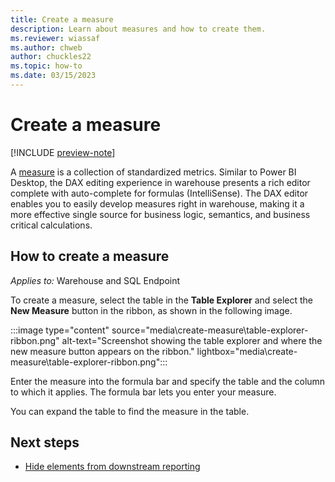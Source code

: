 ```yaml
---
title: Create a measure
description: Learn about measures and how to create them.
ms.reviewer: wiassaf
ms.author: chweb
author: chuckles22
ms.topic: how-to
ms.date: 03/15/2023
---
```


# Create a measure

[!INCLUDE [preview-note](../includes/preview-note.md)]

A [measure](/power-bi/transform-model/desktop-measures) is a collection of standardized metrics. Similar to Power BI Desktop, the DAX editing experience in warehouse presents a rich editor complete with auto-complete for formulas (IntelliSense). The DAX editor enables you to easily develop measures right in warehouse, making it a more effective single source for business logic, semantics, and business critical calculations.

## How to create a measure

*Applies to:* Warehouse and SQL Endpoint

To create a measure, select the table in the **Table Explorer** and select the **New Measure** button in the ribbon, as shown in the following image.

:::image type="content" source="media\create-measure\table-explorer-ribbon.png" alt-text="Screenshot showing the table explorer and where the new measure button appears on the ribbon." lightbox="media\create-measure\table-explorer-ribbon.png":::

Enter the measure into the formula bar and specify the table and the column to which it applies. The formula bar lets you enter your measure.

You can expand the table to find the measure in the table.

## Next steps

- [Hide elements from downstream reporting](hide-elements-downstream-reporting.md)
